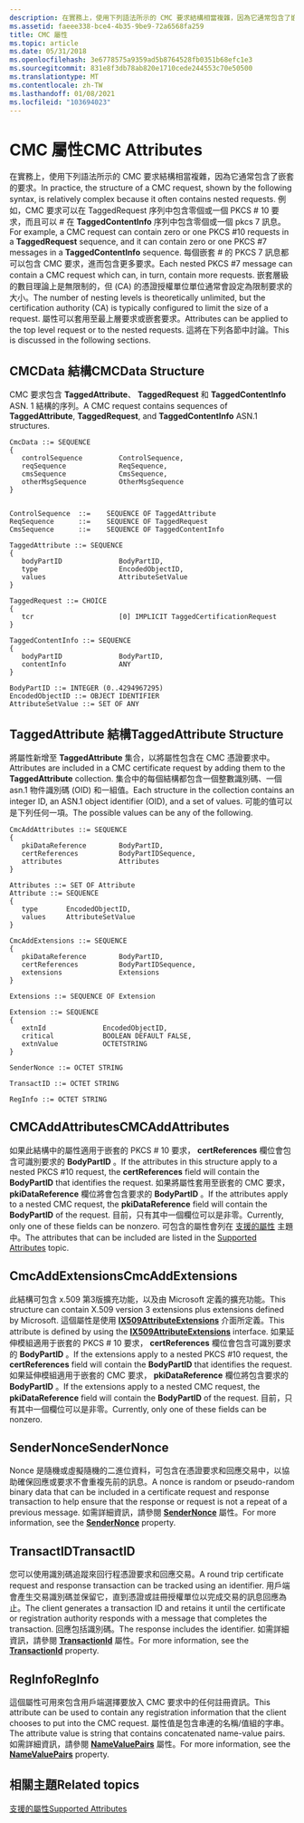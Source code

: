 ```yaml
---
description: 在實務上，使用下列語法所示的 CMC 要求結構相當複雜，因為它通常包含了嵌套的要求。
ms.assetid: faeee338-bce4-4b35-9be9-72a6568fa259
title: CMC 屬性
ms.topic: article
ms.date: 05/31/2018
ms.openlocfilehash: 3e6778575a9359ad5b8764528fb0351b68efc1e3
ms.sourcegitcommit: 831e8f3db78ab820e1710cede244553c70e50500
ms.translationtype: MT
ms.contentlocale: zh-TW
ms.lasthandoff: 01/08/2021
ms.locfileid: "103694023"
---
```

# <a name="cmc-attributes"></a><span data-ttu-id="3dc14-103">CMC 屬性</span><span class="sxs-lookup"><span data-stu-id="3dc14-103">CMC Attributes</span></span>

<span data-ttu-id="3dc14-104">在實務上，使用下列語法所示的 CMC 要求結構相當複雜，因為它通常包含了嵌套的要求。</span><span class="sxs-lookup"><span data-stu-id="3dc14-104">In practice, the structure of a CMC request, shown by the following syntax, is relatively complex because it often contains nested requests.</span></span> <span data-ttu-id="3dc14-105">例如，CMC 要求可以在 TaggedRequest 序列中包含零個或一個 PKCS \# 10 要求，而且可以 \# 在 **TaggedContentInfo** 序列中包含零個或一個 pkcs 7 訊息。</span><span class="sxs-lookup"><span data-stu-id="3dc14-105">For example, a CMC request can contain zero or one PKCS \#10 requests in a **TaggedRequest** sequence, and it can contain zero or one PKCS \#7 messages in a **TaggedContentInfo** sequence.</span></span> <span data-ttu-id="3dc14-106">每個嵌套 \# 的 PKCS 7 訊息都可以包含 CMC 要求，進而包含更多要求。</span><span class="sxs-lookup"><span data-stu-id="3dc14-106">Each nested PKCS \#7 message can contain a CMC request which can, in turn, contain more requests.</span></span> <span data-ttu-id="3dc14-107">嵌套層級的數目理論上是無限制的，但 (CA) 的憑證授權單位單位通常會設定為限制要求的大小。</span><span class="sxs-lookup"><span data-stu-id="3dc14-107">The number of nesting levels is theoretically unlimited, but the certification authority (CA) is typically configured to limit the size of a request.</span></span> <span data-ttu-id="3dc14-108">屬性可以套用至最上層要求或嵌套要求。</span><span class="sxs-lookup"><span data-stu-id="3dc14-108">Attributes can be applied to the top level request or to the nested requests.</span></span> <span data-ttu-id="3dc14-109">這將在下列各節中討論。</span><span class="sxs-lookup"><span data-stu-id="3dc14-109">This is discussed in the following sections.</span></span>

## <a name="cmcdata-structure"></a><span data-ttu-id="3dc14-110">CMCData 結構</span><span class="sxs-lookup"><span data-stu-id="3dc14-110">CMCData Structure</span></span>

<span data-ttu-id="3dc14-111">CMC 要求包含 **TaggedAttribute**、 **TaggedRequest** 和 **TaggedContentInfo** ASN. 1 結構的序列。</span><span class="sxs-lookup"><span data-stu-id="3dc14-111">A CMC request contains sequences of **TaggedAttribute**, **TaggedRequest**, and **TaggedContentInfo** ASN.1 structures.</span></span>

``` syntax
CmcData ::= SEQUENCE 
{
   controlSequence         ControlSequence,
   reqSequence             ReqSequence,
   cmsSequence             CmsSequence,
   otherMsgSequence        OtherMsgSequence
}


ControlSequence  ::=    SEQUENCE OF TaggedAttribute
ReqSequence      ::=    SEQUENCE OF TaggedRequest
CmsSequence      ::=    SEQUENCE OF TaggedContentInfo

TaggedAttribute ::= SEQUENCE 
{
   bodyPartID              BodyPartID,
   type                    EncodedObjectID,
   values                  AttributeSetValue
}

TaggedRequest ::= CHOICE 
{
   tcr                     [0] IMPLICIT TaggedCertificationRequest
}

TaggedContentInfo ::= SEQUENCE 
{
   bodyPartID              BodyPartID,
   contentInfo             ANY
}

BodyPartID ::= INTEGER (0..4294967295)
EncodedObjectID ::= OBJECT IDENTIFIER
AttributeSetValue ::= SET OF ANY
```

## <a name="taggedattribute-structure"></a><span data-ttu-id="3dc14-112">TaggedAttribute 結構</span><span class="sxs-lookup"><span data-stu-id="3dc14-112">TaggedAttribute Structure</span></span>

<span data-ttu-id="3dc14-113">將屬性新增至 **TaggedAttribute** 集合，以將屬性包含在 CMC 憑證要求中。</span><span class="sxs-lookup"><span data-stu-id="3dc14-113">Attributes are included in a CMC certificate request by adding them to the **TaggedAttribute** collection.</span></span> <span data-ttu-id="3dc14-114">集合中的每個結構都包含一個整數識別碼、一個 asn.1 物件識別碼 (OID) 和一組值。</span><span class="sxs-lookup"><span data-stu-id="3dc14-114">Each structure in the collection contains an integer ID, an ASN.1 object identifier (OID), and a set of values.</span></span> <span data-ttu-id="3dc14-115">可能的值可以是下列任何一項。</span><span class="sxs-lookup"><span data-stu-id="3dc14-115">The possible values can be any of the following.</span></span>

``` syntax
CmcAddAttributes ::= SEQUENCE 
{
   pkiDataReference        BodyPartID,
   certReferences          BodyPartIDSequence,
   attributes              Attributes
}

Attributes ::= SET OF Attribute
Attribute ::= SEQUENCE 
{
   type       EncodedObjectID,
   values     AttributeSetValue
}

CmcAddExtensions ::= SEQUENCE 
{
   pkiDataReference        BodyPartID,
   certReferences          BodyPartIDSequence,
   extensions              Extensions
}

Extensions ::= SEQUENCE OF Extension

Extension ::= SEQUENCE 
{
   extnId              EncodedObjectID,
   critical            BOOLEAN DEFAULT FALSE,
   extnValue           OCTETSTRING
}

SenderNonce ::= OCTET STRING

TransactID ::= OCTET STRING

RegInfo ::= OCTET STRING
```

## <a name="cmcaddattributes"></a><span data-ttu-id="3dc14-116">CMCAddAttributes</span><span class="sxs-lookup"><span data-stu-id="3dc14-116">CMCAddAttributes</span></span>

<span data-ttu-id="3dc14-117">如果此結構中的屬性適用于嵌套的 PKCS \# 10 要求， **certReferences** 欄位會包含可識別要求的 **BodyPartID** 。</span><span class="sxs-lookup"><span data-stu-id="3dc14-117">If the attributes in this structure apply to a nested PKCS \#10 request, the **certReferences** field will contain the **BodyPartID** that identifies the request.</span></span> <span data-ttu-id="3dc14-118">如果將屬性套用至嵌套的 CMC 要求， **pkiDataReference** 欄位將會包含要求的 **BodyPartID** 。</span><span class="sxs-lookup"><span data-stu-id="3dc14-118">If the attributes apply to a nested CMC request, the **pkiDataReference** field will contain the **BodyPartID** of the request.</span></span> <span data-ttu-id="3dc14-119">目前，只有其中一個欄位可以是非零。</span><span class="sxs-lookup"><span data-stu-id="3dc14-119">Currently, only one of these fields can be nonzero.</span></span> <span data-ttu-id="3dc14-120">可包含的屬性會列在 [支援的屬性](supported-attributes.md) 主題中。</span><span class="sxs-lookup"><span data-stu-id="3dc14-120">The attributes that can be included are listed in the [Supported Attributes](supported-attributes.md) topic.</span></span>

## <a name="cmcaddextensions"></a><span data-ttu-id="3dc14-121">CmcAddExtensions</span><span class="sxs-lookup"><span data-stu-id="3dc14-121">CmcAddExtensions</span></span>

<span data-ttu-id="3dc14-122">此結構可包含 x.509 第3版擴充功能，以及由 Microsoft 定義的擴充功能。</span><span class="sxs-lookup"><span data-stu-id="3dc14-122">This structure can contain X.509 version 3 extensions plus extensions defined by Microsoft.</span></span> <span data-ttu-id="3dc14-123">這個屬性是使用 [**IX509AttributeExtensions**](/windows/desktop/api/CertEnroll/nn-certenroll-ix509attributeextensions) 介面所定義。</span><span class="sxs-lookup"><span data-stu-id="3dc14-123">This attribute is defined by using the [**IX509AttributeExtensions**](/windows/desktop/api/CertEnroll/nn-certenroll-ix509attributeextensions) interface.</span></span> <span data-ttu-id="3dc14-124">如果延伸模組適用于嵌套的 PKCS \# 10 要求， **certReferences** 欄位會包含可識別要求的 **BodyPartID** 。</span><span class="sxs-lookup"><span data-stu-id="3dc14-124">If the extensions apply to a nested PKCS \#10 request, the **certReferences** field will contain the **BodyPartID** that identifies the request.</span></span> <span data-ttu-id="3dc14-125">如果延伸模組適用于嵌套的 CMC 要求， **pkiDataReference** 欄位將包含要求的 **BodyPartID** 。</span><span class="sxs-lookup"><span data-stu-id="3dc14-125">If the extensions apply to a nested CMC request, the **pkiDataReference** field will contain the **BodyPartID** of the request.</span></span> <span data-ttu-id="3dc14-126">目前，只有其中一個欄位可以是非零。</span><span class="sxs-lookup"><span data-stu-id="3dc14-126">Currently, only one of these fields can be nonzero.</span></span>

## <a name="sendernonce"></a><span data-ttu-id="3dc14-127">SenderNonce</span><span class="sxs-lookup"><span data-stu-id="3dc14-127">SenderNonce</span></span>

<span data-ttu-id="3dc14-128">Nonce 是隨機或虛擬隨機的二進位資料，可包含在憑證要求和回應交易中，以協助確保回應或要求不會重複先前的訊息。</span><span class="sxs-lookup"><span data-stu-id="3dc14-128">A nonce is random or pseudo-random binary data that can be included in a certificate request and response transaction to help ensure that the response or request is not a repeat of a previous message.</span></span> <span data-ttu-id="3dc14-129">如需詳細資訊，請參閱 [**SenderNonce**](/windows/desktop/api/CertEnroll/nf-certenroll-ix509certificaterequestcmc-get_sendernonce) 屬性。</span><span class="sxs-lookup"><span data-stu-id="3dc14-129">For more information, see the [**SenderNonce**](/windows/desktop/api/CertEnroll/nf-certenroll-ix509certificaterequestcmc-get_sendernonce) property.</span></span>

## <a name="transactid"></a><span data-ttu-id="3dc14-130">TransactID</span><span class="sxs-lookup"><span data-stu-id="3dc14-130">TransactID</span></span>

<span data-ttu-id="3dc14-131">您可以使用識別碼追蹤來回行程憑證要求和回應交易。</span><span class="sxs-lookup"><span data-stu-id="3dc14-131">A round trip certificate request and response transaction can be tracked using an identifier.</span></span> <span data-ttu-id="3dc14-132">用戶端會產生交易識別碼並保留它，直到憑證或註冊授權單位以完成交易的訊息回應為止。</span><span class="sxs-lookup"><span data-stu-id="3dc14-132">The client generates a transaction ID and retains it until the certificate or registration authority responds with a message that completes the transaction.</span></span> <span data-ttu-id="3dc14-133">回應包括識別碼。</span><span class="sxs-lookup"><span data-stu-id="3dc14-133">The response includes the identifier.</span></span> <span data-ttu-id="3dc14-134">如需詳細資訊，請參閱 [**TransactionId**](/windows/desktop/api/CertEnroll/nf-certenroll-ix509certificaterequestcmc-get_transactionid) 屬性。</span><span class="sxs-lookup"><span data-stu-id="3dc14-134">For more information, see the [**TransactionId**](/windows/desktop/api/CertEnroll/nf-certenroll-ix509certificaterequestcmc-get_transactionid) property.</span></span>

## <a name="reginfo"></a><span data-ttu-id="3dc14-135">RegInfo</span><span class="sxs-lookup"><span data-stu-id="3dc14-135">RegInfo</span></span>

<span data-ttu-id="3dc14-136">這個屬性可用來包含用戶端選擇要放入 CMC 要求中的任何註冊資訊。</span><span class="sxs-lookup"><span data-stu-id="3dc14-136">This attribute can be used to contain any registration information that the client chooses to put into the CMC request.</span></span> <span data-ttu-id="3dc14-137">屬性值是包含串連的名稱/值組的字串。</span><span class="sxs-lookup"><span data-stu-id="3dc14-137">The attribute value is string that contains concatenated name-value pairs.</span></span> <span data-ttu-id="3dc14-138">如需詳細資訊，請參閱 [**NameValuePairs**](/windows/desktop/api/CertEnroll/nf-certenroll-ix509certificaterequestcmc-get_namevaluepairs) 屬性。</span><span class="sxs-lookup"><span data-stu-id="3dc14-138">For more information, see the [**NameValuePairs**](/windows/desktop/api/CertEnroll/nf-certenroll-ix509certificaterequestcmc-get_namevaluepairs) property.</span></span>

## <a name="related-topics"></a><span data-ttu-id="3dc14-139">相關主題</span><span class="sxs-lookup"><span data-stu-id="3dc14-139">Related topics</span></span>

<dl> <dt>

[<span data-ttu-id="3dc14-140">支援的屬性</span><span class="sxs-lookup"><span data-stu-id="3dc14-140">Supported Attributes</span></span>](supported-attributes.md)
</dt> </dl>

 

 



